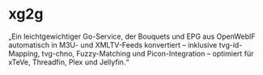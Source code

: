 # xg2g
„Ein leichtgewichtiger Go-Service, der Bouquets und EPG aus OpenWebIF automatisch in M3U- und XMLTV-Feeds konvertiert – inklusive tvg-id-Mapping, tvg-chno, Fuzzy-Matching und Picon-Integration – optimiert für xTeVe, Threadfin, Plex und Jellyfin.“
